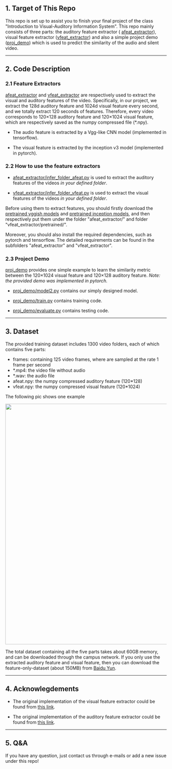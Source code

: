 ## 1. Target of This Repo

This repo is set up to assist you to finish your final project of the class "Introduction to Visual-Auditory Information System". This repo mainly consists of three parts: the auditory feature extractor ( [afeat_extractor](https://github.com/uzeful/VA_Project/blob/master/afeat_extractor)), visual feature extractor ([vfeat_extractor](https://github.com/uzeful/VA_Project/blob/master/vfeat_extractor)) and also a simple project demo ([proj_demo](https://github.com/uzeful/VA_Project/tree/master/proj_demo)) which is used to predict the similarity of the audio and silent video. 

****

## 2. Code Description

### 2.1 Feature Extractors

[afeat_extractor](https://github.com/uzeful/VA_Project/tree/master/afeat_extractor) and [vfeat_extractor](https://github.com/uzeful/VA_Project/tree/master/vfeat_extractor) are respectively used to extract the visual and auditory features of the video. Specifically, in our project, we extract the 128d auditory feature and 1024d visual feature every second, and we totally extract 120 seconds of features. Therefore, every video corresponds to 120×128 auditory feature and 120×1024 visual feature, which are respectively saved as the numpy compressed file (\*.npy).

* The audio feature is extracted by a Vgg-like CNN model (implemented in tensorflow).

* The visual feature is extracted by the inception v3 model (implemented in pytorch).

### 2.2 How to use the feature extractors

* [afeat_extractor/infer_folder_afeat.py](https://github.com/uzeful/VA_Project/blob/master/afeat_extractor/infer_folder_afeat.py) is used to extract the auditory features of the videos *in your defined folder*.

* [vfeat_extractor/infer_folder_vfeat.py](https://github.com/uzeful/VA_Project/blob/master/vfeat_extractor/infer_folder_vfeat.py) is used to extract the visual features of the videos *in your defined folder*.

Before using them to extract features, you should firstly download the [pretrained vggish models](http://pan.baidu.com/s/1nuVq3PZ) and [pretrained inception models](http://pan.baidu.com/s/1dEV6J41), and then respectively put them under the folder "afeat_extractor/" and folder "vfeat_extractor/pretrained/". 

Moreover, you should also install the required dependencies, such as pytorch and tensorflow. The detailed requirements can be found in the subfolders "afeat_extractor" and "vfeat_extractor".

### 2.3 Project Demo

[proj_demo](https://github.com/uzeful/VA_Project/tree/master/proj_demo) provides one simple example to learn the similarity metric between the 120×1024 visual feature and 120×128 auditory feature. *Note: the provided demo was implemented in pytorch.*

* [proj_demo/model2.py](https://github.com/uzeful/VA_Project/blob/master/proj_demo/model2.py) contains our simply designed model.

* [proj_demo/train.py](https://github.com/uzeful/VA_Project/blob/master/proj_demo/train.py) contains training code.

* [proj_demo/evaluate.py](https://github.com/uzeful/VA_Project/blob/master/proj_demo/evaluate.py) contains testing code.

****

## 3. Dataset

The provided training dataset includes 1300 video folders, each of which contains five parts:

* frames: containing 125 video frames, where are sampled at the rate 1 frame per second    
* \*.mp4: the video file without audio    
* \*.wav: the audio file    
* afeat.npy: the numpy compressed auditory feature (120\*128)    
* vfeat.npy: the numpy compressed visual feature (120\*1024)    

The following pic shows one example
<p align="center">
<img src="https://github.com/uzeful/VA_Project/blob/master/dataset_sample.png" width="750">
</p>

The total dataset containing all the five parts takes about 60GB memory, and can be downloaded through the campus network. If you only use the extracted auditory feature and visual feature, then you can download the feature-only-dataset (about 150MB) from [Baidu Yun](http://pan.baidu.com/s/1qY2uyhI).

****

## 4. Acknowlegdements

* The original implementation of the visual feature extractor could be found from [this link](https://github.com/corenel/yt8m-feature-extractor).

* The original implementation of the auditory feature extractor could be found from [this link](https://github.com/tensorflow/models/tree/master/research/audioset).

****

## 5. Q&A

If you have any question, just contact us through e-mails or add a new issue under this repo!
